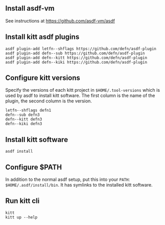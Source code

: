 ## Install asdf-vm

See instructions at https://github.com/asdf-vm/asdf

## Install kitt asdf plugins

```
asdf plugin-add letfn--shflags https://github.com/defn/asdf-plugin
asdf plugin-add defn--sub https://github.com/defn/asdf-plugin
asdf plugin-add defn--kitt https://github.com/defn/asdf-plugin
asdf plugin-add defn--kiki https://github.com/defn/asdf-plugin
```

## Configure kitt versions

Specify the versions of each kitt project in `$HOME/.tool-versions` which is used by asdf to install kitt software.  The first column is the name of the plugin, the second column is the version.

```
letfn--shflags defn1
defn--sub defn3
defn--kitt defn3
defn--kiki defn3
```

## Install kitt software

`asdf install`

## Configure $PATH

In addition to the normal asdf setup, put this into your `PATH`: `$HOME/.asdf/install/bin`.  It has symlinks to the installed kitt software.

## Run kitt cli

```
kitt
kitt up --help
```
